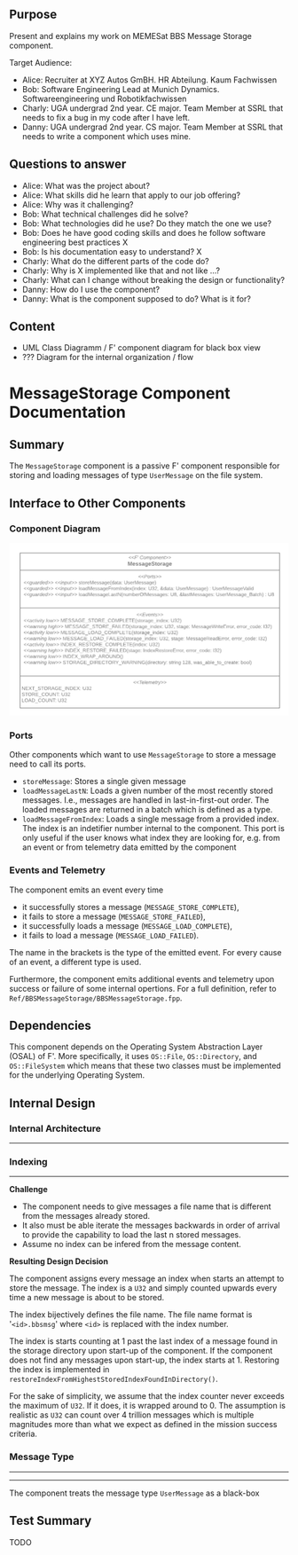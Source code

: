 ## Purpose
Present and explains my work on MEMESat BBS Message Storage component.

Target Audience:
- Alice: Recruiter at XYZ Autos GmBH. HR Abteilung. Kaum Fachwissen
- Bob: Software Engineering Lead at Munich Dynamics. Softwareengineering und Robotikfachwissen
- Charly: UGA undergrad 2nd year. CE major. Team Member at SSRL that needs to fix a bug in my code after I have left.
- Danny: UGA undergrad 2nd year. CS major. Team Member at SSRL that needs to write a component which uses mine.

## Questions to answer

- Alice: What was the project about?
- Alice: What skills did he learn that apply to our job offering?
- Alice: Why was it challenging?
- Bob: What technical challenges did he solve?
- Bob: What technologies did he use? Do they match the one we use?
- Bob: Does he have good coding skills and does he follow software engineering best practices X
- Bob: Is his documentation easy to understand? X
- Charly: What do the different parts of the code do?
- Charly: Why is X implemented like that and not like ...?
- Charly: What can I change without breaking the design or functionality?
- Danny: How do I use the component?
- Danny: What is the component supposed to do? What is it for?


## Content
- UML Class Diagramm / F' component diagram for black box view
- ??? Diagram for the internal organization / flow

# MessageStorage Component Documentation
## Summary
<!-- - Alice: What was the project about?
- Alice: What skills did he learn that apply to our job offering? -->

The `MessageStorage` component is a passive F' component responsible for storing and loading messages of type
`UserMessage`
on the file system.

## Interface to Other Components
<!-- Danny: How do I use the component? -->
### Component Diagram
![MessageStorage Component Diagram](MessageStorage_ComponentDiagram.png)
### Ports
Other components which want to use `MessageStorage` to store a message need to call its ports.
* `storeMessage`: Stores a single given message
* `loadMessageLastN`: Loads a given number of the most recently stored messages. I.e., messages are handled in last-in-first-out order. The loaded messages are returned in a batch which is defined as a type.
* `loadMessageFromIndex`: Loads a single message from a provided index. The index is an indetifier number internal to 
  the component. This port is only useful if the user knows what index they are looking for, e.g. from an event or 
  from telemetry data emitted by the component

### Events and Telemetry
The component emits an event every time 
* it successfully stores a message (`MESSAGE_STORE_COMPLETE`),
* it fails to store a message (`MESSAGE_STORE_FAILED`),
* it successfully loads a message (`MESSAGE_LOAD_COMPLETE`),
* it fails to load a message (`MESSAGE_LOAD_FAILED`).

The name in the brackets is the type of the emitted event. For every cause of an event, a different type is used. 

Furthermore, the component emits additional events and telemetry upon success or failure of some internal opertions. For a full definition, refer to `Ref/BBSMessageStorage/BBSMessageStorage.fpp`.


## Dependencies
<!-- - OSAL: OS::File and OS::Directory -->
This component depends on the Operating System Abstraction Layer (OSAL) of F'. More specifically, it uses `OS::File`,
`OS::Directory`, and `OS::FileSystem` which means that these two classes must be implemented for the underlying
Operating System.


## Internal Design
<!-- 1 Block per design that I want to highlight
  * Challenge
- Bob: What technical challenges did he solve?
- Charly: Why is X implemented like that and not like ...?
  * Resulting Design Decision
- Bob: What technologies did he use? Do they match the one we use?
- Charly: What do the different parts of the code do?
- Charly: What can I change without breaking the design or functionality? -->
### Internal Architecture
--- 




### Indexing
---

**Challenge**
* The component needs to give messages a file name that is different from the messages already stored.
* It 
also must be able iterate the messages backwards in order of arrival to provide the capability to load the last n
stored messages. 
* Assume no index can be infered from the message content.

**Resulting Design Decision**

The component assigns every message an index when starts an attempt to store the message. The index is a `U32` and simply counted upwards every time a new message is about to be stored. 

The index bijectively defines the file name. The file name format is '`<id>.bbsmsg`' where `<id>` is replaced with the index number.

The index is starts counting at 1 past the last index of a message found in the storage directory upon start-up of the component. If the component does not find any messages upon start-up, the index starts at 1. Restoring the index is implemented in `restoreIndexFromHighestStoredIndexFoundInDirectory()`.

For the sake of simplicity, we assume that the index counter never exceeds the maximum of `U32`. If it does, it is wrapped around to 0. The assumption is realistic as `U32` can count over 4 trillion messages which is multiple magnitudes more than what we expect as defined in the mission success criteria.



### Message Type
---





---

The component treats the message type `UserMessage` as a black-box 




## Test Summary
TODO